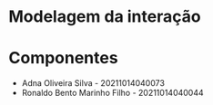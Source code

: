 # Modelagem da interação

# Componentes
- Adna Oliveira Silva - 20211014040073
- Ronaldo Bento Marinho Filho - 20211014040044
